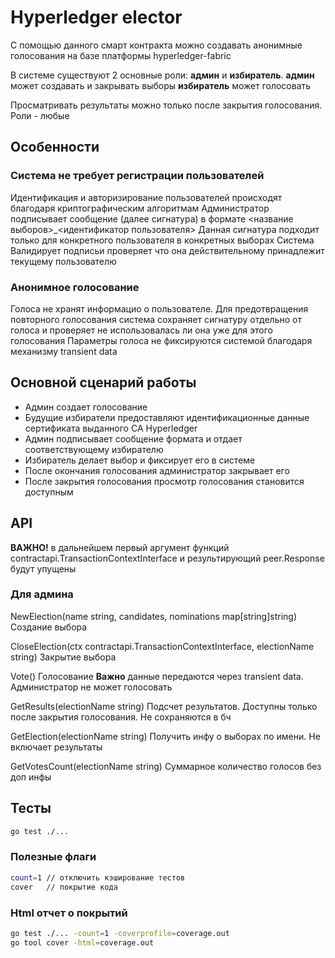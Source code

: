 # Hyperledger elector

С помощью данного смарт контракта можно создавать анонимные голосования на базе платформы hyperledger-fabric

В системе существуют 2 основные роли: **админ** и **избиратель**.
**админ** может создавать и закрывать выборы
**избиратель** может голосовать

Просматривать результаты можно только после закрытия голосования. Роли - любые

## Особенности

### Система не требует регистрации пользователей

Идентификация и авторизирование пользователей происходят благодаря криптографическим алгоритмам
Администратор подписывает сообщение (далее сигнатура) в формате <название выборов>_<идентификатор пользователя>
Данная сигнатура подходит только для конкретного пользователя в конкретных выборах
Система Валидирует подписьи проверяет что она действительному принадлежит текущему пользователю

### Анонимное голосование

Голоса не хранят информацио о пользователе. Для предотвращения повторного голосования система сохраняет сигнатуру
отдельно от голоса и проверяет не использовалась ли она уже для этого голосования
Параметры голоса не фиксируются системой благодаря механизму transient data

## Основной сценарий работы

- Админ создает голосование
- Будущие избиратели предоставляют идентификационные данные сертификата выданного CA Hyperledger
- Админ подписывает сообщение формата  и отдает соответствующему избирателю
- Избиратель делает выбор и фиксирует его в системе
- После окончания голосования администратор закрывает его
- После закрытия голосования просмотр голосования становится доступным

## API

**ВАЖНО!** в дальнейшем первый аргумент функций contractapi.TransactionContextInterface и результирующий peer.Response будут упущены

### Для админа

NewElection(name string, candidates, nominations map[string]string)
Создание выбора

CloseElection(ctx contractapi.TransactionContextInterface, electionName string)
Закрытие выбора

Vote()
Голосование **Важно** данные передаются через transient data. Администратор не может голосовать

GetResults(electionName string)
Подсчет результатов. Доступны только после закрытия голосования. Не сохраняются в бч

GetElection(electionName string)
Получить инфу о выборах по имени. Не включает результаты

GetVotesCount(electionName string)
Суммарное количество голосов без доп инфы

## Тесты

```bash
go test ./...
```

### Полезные флаги

```bash
count=1 // отключить кэширование тестов
cover   // покрытие кода
```

### Html отчет о покрытий

```bash
go test ./... -count=1 -coverprofile=coverage.out
go tool cover -html=coverage.out
```
